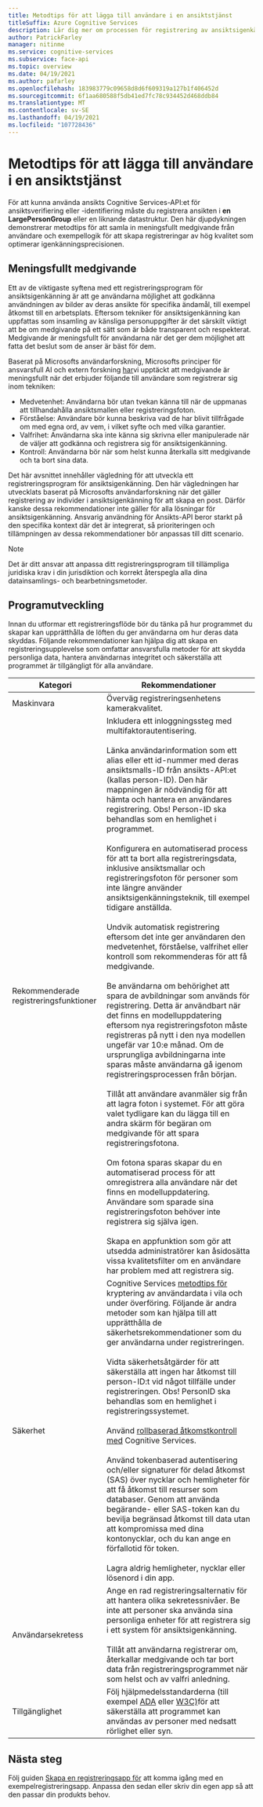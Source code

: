 ```yaml
---
title: Metodtips för att lägga till användare i en ansiktstjänst
titleSuffix: Azure Cognitive Services
description: Lär dig mer om processen för registrering av ansiktsigenkänning för att registrera användare i en tjänst för ansiktsigenkänning.
author: PatrickFarley
manager: nitinme
ms.service: cognitive-services
ms.subservice: face-api
ms.topic: overview
ms.date: 04/19/2021
ms.author: pafarley
ms.openlocfilehash: 183983779c09658d8d6f609319a127b1f406452d
ms.sourcegitcommit: 6f1aa680588f5db41ed7fc78c934452d468ddb84
ms.translationtype: MT
ms.contentlocale: sv-SE
ms.lasthandoff: 04/19/2021
ms.locfileid: "107728436"
---
```

# <a name="best-practices-for-adding-users-to-a-face-service"></a>Metodtips för att lägga till användare i en ansiktstjänst

För att kunna använda ansikts Cognitive Services-API:et för ansiktsverifiering eller -identifiering måste du registrera ansikten i **en LargePersonGroup** eller en liknande datastruktur. Den här djupdykningen demonstrerar metodtips för att samla in meningsfullt medgivande från användare och exempellogik för att skapa registreringar av hög kvalitet som optimerar igenkänningsprecisionen. 

## <a name="meaningful-consent"></a>Meningsfullt medgivande 

Ett av de viktigaste syftena med ett registreringsprogram för ansiktsigenkänning är att ge användarna möjlighet att godkänna användningen av bilder av deras ansikte för specifika ändamål, till exempel åtkomst till en arbetsplats. Eftersom tekniker för ansiktsigenkänning kan uppfattas som insamling av känsliga personuppgifter är det särskilt viktigt att be om medgivande på ett sätt som är både transparent och respekterat. Medgivande är meningsfullt för användarna när det ger dem möjlighet att fatta det beslut som de anser är bäst för dem.   

Baserat på Microsofts användarforskning, Microsofts principer för ansvarsfull AI och extern forskning [har](ftp://ftp.cs.washington.edu/tr/2000/12/UW-CSE-00-12-02.pdf)vi upptäckt att medgivande är meningsfullt när det erbjuder följande till användare som registrerar sig inom tekniken:

* Medvetenhet: Användarna bör utan tvekan känna till när de uppmanas att tillhandahålla ansiktsmallen eller registreringsfoton. 
* Förståelse: Användare bör kunna beskriva vad de har blivit tillfrågade om med egna ord, av vem, i vilket syfte och med vilka garantier. 
* Valfrihet: Användarna ska inte känna sig skrivna eller manipulerade när de väljer att godkänna och registrera sig för ansiktsigenkänning. 
* Kontroll: Användarna bör när som helst kunna återkalla sitt medgivande och ta bort sina data. 

Det här avsnittet innehåller vägledning för att utveckla ett registreringsprogram för ansiktsigenkänning. Den här vägledningen har utvecklats baserat på Microsofts användarforskning när det gäller registrering av individer i ansiktsigenkänning för att skapa en post. Därför kanske dessa rekommendationer inte gäller för alla lösningar för ansiktsigenkänning. Ansvarig användning för Ansikts-API beror starkt på den specifika kontext där det är integrerat, så prioriteringen och tillämpningen av dessa rekommendationer bör anpassas till ditt scenario. 

> [!NOTE]
> Det är ditt ansvar att anpassa ditt registreringsprogram till tillämpliga juridiska krav i din jurisdiktion och korrekt återspegla alla dina datainsamlings- och bearbetningsmetoder.

## <a name="application-development"></a>Programutveckling 

Innan du utformar ett registreringsflöde bör du tänka på hur programmet du skapar kan upprätthålla de löften du ger användarna om hur deras data skyddas. Följande rekommendationer kan hjälpa dig att skapa en registreringsupplevelse som omfattar ansvarsfulla metoder för att skydda personliga data, hantera användarnas integritet och säkerställa att programmet är tillgängligt för alla användare.  

|Kategori | Rekommendationer |
|---|---|
|Maskinvara | Överväg registreringsenhetens kamerakvalitet. |
|Rekommenderade registreringsfunktioner | Inkludera ett inloggningssteg med multifaktorautentisering. </br></br>Länka användarinformation som ett alias eller ett id-nummer med deras ansiktsmalls-ID från ansikts-API:et (kallas person-ID). Den här mappningen är nödvändig för att hämta och hantera en användares registrering. Obs! Person-ID ska behandlas som en hemlighet i programmet.</br></br>Konfigurera en automatiserad process för att ta bort alla registreringsdata, inklusive ansiktsmallar och registreringsfoton för personer som inte längre använder ansiktsigenkänningsteknik, till exempel tidigare anställda. </br></br>Undvik automatisk registrering eftersom det inte ger användaren den medvetenhet, förståelse, valfrihet eller kontroll som rekommenderas för att få medgivande. </br></br>Be användarna om behörighet att spara de avbildningar som används för registrering. Detta är användbart när det finns en modelluppdatering eftersom nya registreringsfoton måste registreras på nytt i den nya modellen ungefär var 10:e månad. Om de ursprungliga avbildningarna inte sparas måste användarna gå igenom registreringsprocessen från början.</br></br>Tillåt att användare avanmäler sig från att lagra foton i systemet. För att göra valet tydligare kan du lägga till en andra skärm för begäran om medgivande för att spara registreringsfotona. </br></br>Om fotona sparas skapar du en automatiserad process för att omregistrera alla användare när det finns en modelluppdatering. Användare som sparade sina registreringsfoton behöver inte registrera sig själva igen. </br></br>Skapa en appfunktion som gör att utsedda administratörer kan åsidosätta vissa kvalitetsfilter om en användare har problem med att registrera sig. |
|Säkerhet | Cognitive Services [metodtips för](../cognitive-services-virtual-networks.md?tabs=portal) kryptering av användardata i vila och under överföring. Följande är andra metoder som kan hjälpa till att upprätthålla de säkerhetsrekommendationer som du ger användarna under registreringen. </br></br>Vidta säkerhetsåtgärder för att säkerställa att ingen har åtkomst till person-ID:t vid något tillfälle under registreringen. Obs! PersonID ska behandlas som en hemlighet i registreringssystemet. </br></br>Använd [rollbaserad åtkomstkontroll med](../../role-based-access-control/overview.md) Cognitive Services. </br></br>Använd tokenbaserad autentisering och/eller signaturer för delad åtkomst (SAS) över nycklar och hemligheter för att få åtkomst till resurser som databaser. Genom att använda begärande- eller SAS-token kan du bevilja begränsad åtkomst till data utan att kompromissa med dina kontonycklar, och du kan ange en förfallotid för token. </br></br>Lagra aldrig hemligheter, nycklar eller lösenord i din app. |
|Användarsekretess |Ange en rad registreringsalternativ för att hantera olika sekretessnivåer. Be inte att personer ska använda sina personliga enheter för att registrera sig i ett system för ansiktsigenkänning. </br></br>Tillåt att användarna registrerar om, återkallar medgivande och tar bort data från registreringsprogrammet när som helst och av valfri anledning. |
|Tillgänglighet |Följ hjälpmedelsstandarderna (till exempel [ADA](https://www.ada.gov/regs2010/2010ADAStandards/2010ADAstandards.htm) eller [W3C)](https://www.w3.org/TR/WCAG21/)för att säkerställa att programmet kan användas av personer med nedsatt rörlighet eller syn. |

## <a name="next-steps"></a>Nästa steg  

Följ guiden [Skapa en registreringsapp för](build-enrollment-app.md) att komma igång med en exempelregistreringsapp. Anpassa den sedan eller skriv din egen app så att den passar din produkts behov.